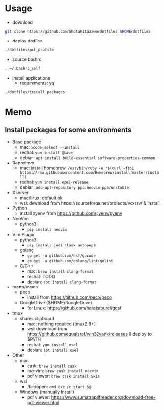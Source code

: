 # Usage

* download
```bash
git clone https://github.com/ShotaKitazawa/dotfiles $HOME/dotfiles
```

* deploy dotfiles
```bash
./dotfiles/put_profile
```

* source bashrc
```bash
. ~/.bashrc_self
```

* install applications
    * requirements: yq
```bash
./dotfiles/install_packages
```

# Memo

## Install packages for some environments

* Base package
    * mac: `xcode-select --install`
    * redhat: `yum install @base`
    * debian: `apt install build-essential software-properties-common`
* Repository
    * mac: install homebrew: `/usr/bin/ruby -e "$(curl -fsSL https://raw.githubusercontent.com/Homebrew/install/master/install)`
    * redhat: `yum install epel-release`
    * debian: `add-apt-repository ppa:neovim-ppa/unstable`
* Xserver
    * mac/linux: default ok
    * wsl: download from https://sourceforge.net/projects/vcxsrv/ & install
* Python
    * install pyenv from https://github.com/pyenv/pyenv
* NeoVim
    * python3
        * `pip install neovim`
* Vim Plugin
    * python3
        * `pip install jedi flask autopep8`
    * golang
        * `go get -u github.com/nsf/gocode`
        * `go get -u github.com/golang/lint/golint`
    * C/C++
        * mac: `brew install clang-format`
        * redhat: TODO
        * debian: `apt install clang-format`
* mattn/memo
    * peco
        * install from https://github.com/peco/peco
    * GoogleDrive ($HOME/GoogleDrive)
        * for Linux: https://github.com/harababurel/gcsf
* tmux
    * shared clipboard
        * mac: nothing required (tmux2.6+)
        * wsl: download from https://github.com/equalsraf/win32yank/releases & deploy to $PATH
        * redhat: `yum install xsel`
        * debian: `apt install xsel`
* Other
    * mac
        * cask: `brew install cask`
        * macvim: `brew cask install macvim`
        * pdf viewer: `brew cask install Skim`
    * wsl
        * /bin/open: `cmd.exe /c start $@`
    * Windows (manually install)
        * pdf viewer: https://www.sumatrapdfreader.org/download-free-pdf-viewer.html
